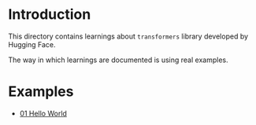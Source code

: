 # Introduction

This directory contains learnings about `transformers` library developed by Hugging Face.

The way in which learnings are documented is using real examples.


# Examples

- [01 Hello World](./01-hello-world/Readme.md)
